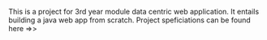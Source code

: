 This is a project for 3rd year module data centric web application. It entails building a java web app from scratch. Project speficiations can be found here =>>

